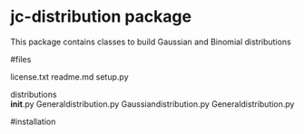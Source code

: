 # jc-distribution package 

This package contains classes to build Gaussian and Binomial distributions

#files

license.txt
readme.md
setup.py

distributions\
__init__.py
Generaldistribution.py
Gaussiandistribution.py
Generaldistribution.py

#installation